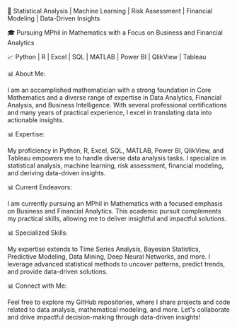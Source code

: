 🧮 Statistical Analysis | Machine Learning | Risk Assessment | Financial Modeling | Data-Driven Insights

🎓 Pursuing MPhil in Mathematics with a Focus on Business and Financial Analytics

📈 Python | R | Excel | SQL | MATLAB | Power BI | QlikView | Tableau

📊 About Me:

I am an accomplished mathematician with a strong foundation in Core Mathematics and a diverse range of expertise in Data Analytics, Financial Analysis, and Business Intelligence. With several professional certifications and many years of practical experience, I excel in translating data into actionable insights.

📊 Expertise:

My proficiency in Python, R, Excel, SQL, MATLAB, Power BI, QlikView, and Tableau empowers me to handle diverse data analysis tasks. I specialize in statistical analysis, machine learning, risk assessment, financial modeling, and deriving data-driven insights.

📊 Current Endeavors:

I am currently pursuing an MPhil in Mathematics with a focused emphasis on Business and Financial Analytics. This academic pursuit complements my practical skills, allowing me to deliver insightful and impactful solutions.

📊 Specialized Skills:

My expertise extends to Time Series Analysis, Bayesian Statistics, Predictive Modeling, Data Mining, Deep Neural Networks, and more. I leverage advanced statistical methods to uncover patterns, predict trends, and provide data-driven solutions.

📊 Connect with Me:

Feel free to explore my GitHub repositories, where I share projects and code related to data analysis, mathematical modeling, and more. Let's collaborate and drive impactful decision-making through data-driven insights!
